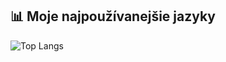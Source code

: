 ## 📊 Moje najpoužívanejšie jazyky
![Top Langs](https://github-readme-stats.vercel.app/api/top-langs/?username=MichalHlavka1245&layout=compact)




